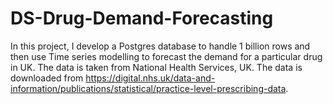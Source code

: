 # DS-Drug-Demand-Forecasting
In this project, I develop a Postgres database to handle 1 billion rows and then use Time series modelling to forecast the demand for a particular drug in UK. The data is taken from National Health Services, UK.
The data is downloaded from https://digital.nhs.uk/data-and-information/publications/statistical/practice-level-prescribing-data.
